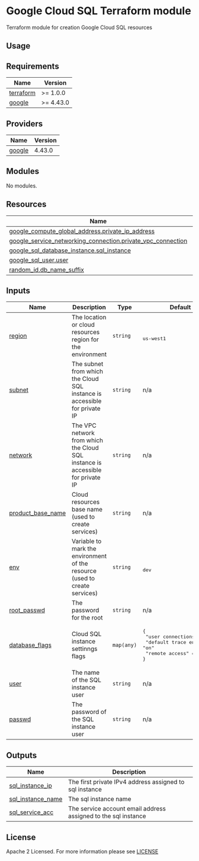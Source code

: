 # Google Cloud SQL Terraform module
Terraform module for creation Google Cloud SQL resources

## Usage

<!-- BEGIN_TF_DOCS -->
## Requirements
| Name                                                                      | Version   |
| ------------------------------------------------------------------------- | --------- |
| <a name="requirement_terraform"></a> [terraform](#requirement\_terraform) | >= 1.0.0  |
| <a name="requirement_google"></a> [google](#requirement\_google)          | >= 4.43.0 |

## Providers
| Name                                                       | Version |
| ---------------------------------------------------------- | ------- |
| <a name="provider_google"></a> [google](#provider\_google) | 4.43.0  |

## Modules
No modules.

## Resources
| Name                                                                                                                                                                        | Type     |
| --------------------------------------------------------------------------------------------------------------------------------------------------------------------------- | -------- |
| [google_compute_global_address.private_ip_address](https://registry.terraform.io/providers/hashicorp/google/latest/docs/resources/compute_global_address)                   | resource |
| [google_service_networking_connection.private_vpc_connection](https://registry.terraform.io/providers/hashicorp/google/latest/docs/resources/service_networking_connection) | resource |
| [google_sql_database_instance.sql_instance](https://registry.terraform.io/providers/hashicorp/google/latest/docs/resources/sql_database_instance)                           | resource |
| [google_sql_user.user](https://registry.terraform.io/providers/hashicorp/google/latest/docs/resources/sql_user)                                                             | resource |
| [random_id.db_name_suffix](https://registry.terraform.io/providers/hashicorp/random/latest/docs/resources/id)                                                               | resource |



## Inputs
| Name                                                                                      | Description                                                                    | Type       | Default                                                                                                                     | Required |
| ----------------------------------------------------------------------------------------- | ------------------------------------------------------------------------------ | ---------- | --------------------------------------------------------------------------------------------------------------------------- | :------: |
| <a name="input_region"></a> [region](#input\_region)                                      | The location or cloud resources region for the environment                     | `string`   | <pre><br>us-west1</pre>                                                                                                     |   yes    |
| <a name="input_subnet"></a> [subnet](#input\_subnet)                                      | The subnet from which the Cloud SQL instance is accessible for private IP      | `string`   | n/a                                                                                                                         |   yes    |
| <a name="input_network"></a> [network](#input\_network)                                   | The VPC network from which the Cloud SQL instance is accessible for private IP | `string`   | n/a                                                                                                                         |   yes    |
| <a name="input_product_base_name"></a> [product\_base\_name](#input\_product\_base\_name) | Cloud resources base name (used to create services)                            | `string`   | n/a                                                                                                                         |   yes    |
| <a name="input_env"></a> [env](#input\_env)                                               | Variable to mark the environment of the resource (used to create services)     | `string`   | <pre><br>dev</pre>                                                                                                          |   yes    |
| <a name="input_root_passwd"></a> [root\_passwd](#input\_root\_passwd)                     | The password for the root                                                      | `string`   | n/a                                                                                                                         |   yes    |
| <a name="input_database_flags"></a> [database\_flags](#input\_database\_flags)            | Cloud SQL instance settinngs flags                                             | `map(any)` | <pre>{<br> "user connections"      = "15"<br> "default trace enabled" = "on"<br> "remote access"         = "off"<br>}</pre> |    no    |
| <a name="input_user"></a> [user](#input\_user)                                            | The name of the SQL instance user                                              | `string`   | n/a                                                                                                                         |   yes    |
| <a name="input_passwd"></a> [passwd](#input\_passwd)                                      | The password of the SQL instance user                                          | `string`   | n/a                                                                                                                         |   yes    |


## Outputs
| Name                                                                                        | Description                                                    |
| ------------------------------------------------------------------------------------------- | -------------------------------------------------------------- |
| <a name="output_sql_instance_ip"></a> [sql\_instance\_ip](#output\_sql\_instance\_ip)       | The first private IPv4 address assigned to sql instance        |
| <a name="output_sql_instance_name"></a> [sql\_instance\_name](#output\_sql\_instance\_name) | The sql instance name                                          |
| <a name="output_sql_service_acc"></a> [sql\_service\_acc](#output\_dp\_serverless\_secret)  | The service account email address assigned to the sql instance |

<!-- END_TF_DOCS -->

## License

Apache 2 Licensed. For more information please see [LICENSE](https://github.com/data-platform-hq/terraform-google-cloud-sql/blob/main/LICENSE)
